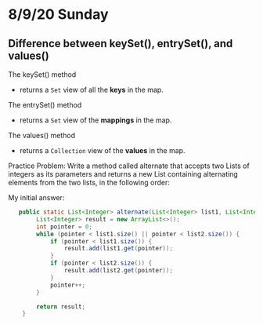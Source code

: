 # 8/9/20 Sunday

## Difference between keySet(), entrySet(), and values()

The keySet() method

- returns a `Set` view of all the **keys** in the map.

The entrySet() method

- returns a `Set` view of the **mappings** in the map.

The values() method

- returns a `Collection` view of the **values** in the map.

Practice Problem:
Write a method called alternate that accepts two Lists of integers as its parameters and returns a new List containing alternating elements from the two lists, in the following order:

My initial answer:

```java
   public static List<Integer> alternate(List<Integer> list1, List<Integer> list2) {
        List<Integer> result = new ArrayList<>();
        int pointer = 0;
        while (pointer < list1.size() || pointer < list2.size()) {
            if (pointer < list1.size()) {
                result.add(list1.get(pointer));
            }
            if (pointer < list2.size()) {
                result.add(list2.get(pointer));
            }
            pointer++;
        }

        return result;
    }
```
